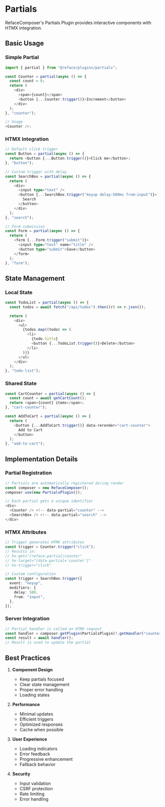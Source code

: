 # Partials

RefaceComposer's Partials Plugin provides interactive components with HTMX
integration.

## Basic Usage

### Simple Partial

```typescript
import { partial } from "@reface/plugins/partials";

const Counter = partial(async () => {
  const count = 0;
  return (
    <div>
      <span>{count}</span>
      <button {...Counter.trigger()}>Increment</button>
    </div>
  );
}, "counter");

// Usage
<Counter />;
```

### HTMX Integration

```typescript
// Default click trigger
const Button = partial(async () => {
  return <button {...Button.trigger()}>Click me</button>;
}, "button");

// Custom trigger with delay
const SearchBox = partial(async () => {
  return (
    <div>
      <input type="text" />
      <button {...SearchBox.trigger("keyup delay:500ms from:input")}>
        Search
      </button>
    </div>
  );
}, "search");

// Form submission
const Form = partial(async () => {
  return (
    <form {...Form.trigger("submit")}>
      <input type="text" name="title" />
      <button type="submit">Save</button>
    </form>
  );
}, "form");
```

## State Management

### Local State

```typescript
const TodoList = partial(async () => {
  const todos = await fetch("/api/todos").then((r) => r.json());

  return (
    <div>
      <ul>
        {todos.map((todo) => (
          <li>
            {todo.title}
            <button {...TodoList.trigger()}>Delete</button>
          </li>
        ))}
      </ul>
    </div>
  );
}, "todo-list");
```

### Shared State

```typescript
const CartCounter = partial(async () => {
  const count = await getCartCount();
  return <span>{count} items</span>;
}, "cart-counter");

const AddToCart = partial(async () => {
  return (
    <button {...AddToCart.trigger()} data-rerender="cart-counter">
      Add to Cart
    </button>
  );
}, "add-to-cart");
```

## Implementation Details

### Partial Registration

```typescript
// Partials are automatically registered during render
const composer = new RefaceComposer();
composer.use(new PartialsPlugin());

// Each partial gets a unique identifier
<div>
  <Counter /> <!-- data-partial="counter" -->
  <SearchBox /> <!-- data-partial="search" -->
</div>
```

### HTMX Attributes

```typescript
// Trigger generates HTMX attributes
const trigger = Counter.trigger("click");
// Results in:
// hx-get="/reface-partial/counter"
// hx-target="[data-partial='counter']"
// hx-trigger="click"

// Custom configuration
const trigger = SearchBox.trigger({
  event: "keyup",
  modifiers: {
    delay: 500,
    from: "input",
  },
});
```

### Server Integration

```typescript
// Partial handler is called on HTMX request
const handler = composer.getPlugin(PartialsPlugin)?.getHandler("counter");
const result = await handler();
// Result is used to update the partial
```

## Best Practices

1. **Component Design**

   - Keep partials focused
   - Clear state management
   - Proper error handling
   - Loading states

2. **Performance**

   - Minimal updates
   - Efficient triggers
   - Optimized responses
   - Cache when possible

3. **User Experience**

   - Loading indicators
   - Error feedback
   - Progressive enhancement
   - Fallback behavior

4. **Security**
   - Input validation
   - CSRF protection
   - Rate limiting
   - Error handling
